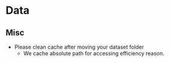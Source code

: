 # Data

## Misc

* Please clean cache after moving your dataset folder
  * We cache absolute path for accessing efficiency reason.
